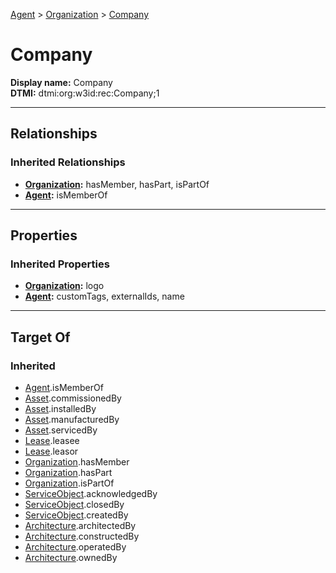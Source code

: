 [Agent](../Agent.md) > [Organization](Organization.md) > [Company](#)
# Company

**Display name:** Company<br />
**DTMI:** dtmi:org:w3id:rec:Company;1

---

## Relationships
### Inherited Relationships
* **[Organization](Organization.md):** hasMember, hasPart, isPartOf
* **[Agent](../Agent.md):** isMemberOf

---

## Properties
### Inherited Properties
* **[Organization](Organization.md):** logo
* **[Agent](../Agent.md):** customTags, externalIds, name

---

## Target Of
### Inherited
* [Agent](../Agent.md).isMemberOf
* [Asset](../../Asset/Asset.md).commissionedBy
* [Asset](../../Asset/Asset.md).installedBy
* [Asset](../../Asset/Asset.md).manufacturedBy
* [Asset](../../Asset/Asset.md).servicedBy
* [Lease](../../Event/Lease.md).leasee
* [Lease](../../Event/Lease.md).leasor
* [Organization](Organization.md).hasMember
* [Organization](Organization.md).hasPart
* [Organization](Organization.md).isPartOf
* [ServiceObject](../../Information/ServiceObject/ServiceObject.md).acknowledgedBy
* [ServiceObject](../../Information/ServiceObject/ServiceObject.md).closedBy
* [ServiceObject](../../Information/ServiceObject/ServiceObject.md).createdBy
* [Architecture](../../Space/Architecture/Architecture.md).architectedBy
* [Architecture](../../Space/Architecture/Architecture.md).constructedBy
* [Architecture](../../Space/Architecture/Architecture.md).operatedBy
* [Architecture](../../Space/Architecture/Architecture.md).ownedBy
